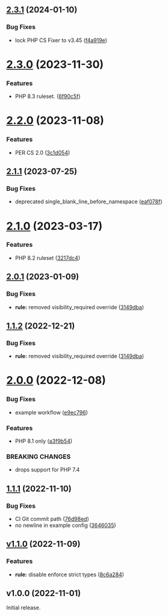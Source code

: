 ## [2.3.1](https://github.com/stickeeuk/php-cs-fixer-config/compare/v2.3.0...v2.3.1) (2024-01-10)


### Bug Fixes

* lock PHP CS Fixer to v3.45 ([f4a919e](https://github.com/stickeeuk/php-cs-fixer-config/commit/f4a919edd7c1f529faa8b67e70bf586b79fcd5b7))

# [2.3.0](https://github.com/stickeeuk/php-cs-fixer-config/compare/v2.2.0...v2.3.0) (2023-11-30)


### Features

* PHP 8.3 ruleset. ([6f90c5f](https://github.com/stickeeuk/php-cs-fixer-config/commit/6f90c5f19c83808db26917d06bac117412875a76))

# [2.2.0](https://github.com/stickeeuk/php-cs-fixer-config/compare/v2.1.1...v2.2.0) (2023-11-08)


### Features

* PER CS 2.0 ([3c1d054](https://github.com/stickeeuk/php-cs-fixer-config/commit/3c1d05429651ba0810d541ef4a003ec6103d5a0f))

## [2.1.1](https://github.com/stickeeuk/php-cs-fixer-config/compare/v2.1.0...v2.1.1) (2023-07-25)


### Bug Fixes

* deprecated single_blank_line_before_namespace ([eaf078f](https://github.com/stickeeuk/php-cs-fixer-config/commit/eaf078ff99d79fe0c79aa40305a1a072298007d3))

# [2.1.0](https://github.com/stickeeuk/php-cs-fixer-config/compare/v2.0.1...v2.1.0) (2023-03-17)


### Features

* PHP 8.2 ruleset ([3217dc4](https://github.com/stickeeuk/php-cs-fixer-config/commit/3217dc4df56815d2a454a4aa7b370e1a640c95b2))

## [2.0.1](https://github.com/stickeeuk/php-cs-fixer-config/compare/v2.0.0...v2.0.1) (2023-01-09)


### Bug Fixes

* **rule:** removed visibility_required override ([3149dba](https://github.com/stickeeuk/php-cs-fixer-config/commit/3149dbaf242788ff8c7a75b0ec4aad4d908bab4a))

## [1.1.2](https://github.com/stickeeuk/php-cs-fixer-config/compare/v1.1.1...v1.1.2) (2022-12-21)


### Bug Fixes

* **rule:** removed visibility_required override ([3149dba](https://github.com/stickeeuk/php-cs-fixer-config/commit/3149dbaf242788ff8c7a75b0ec4aad4d908bab4a))

# [2.0.0](https://github.com/stickeeuk/php-cs-fixer-config/compare/v1.1.1...v2.0.0) (2022-12-08)


### Bug Fixes

* example workflow ([e9ec796](https://github.com/stickeeuk/php-cs-fixer-config/commit/e9ec7967daae90dd90b987d24fc3924f3e7c6c5d))


### Features

* PHP 8.1 only ([a3f9b54](https://github.com/stickeeuk/php-cs-fixer-config/commit/a3f9b5469e6f3e9fc072a638fd709b35b4f169a2))


### BREAKING CHANGES

* drops support for PHP 7.4

## [1.1.1](https://github.com/stickeeuk/php-cs-fixer-config/compare/v1.1.0...v1.1.1) (2022-11-10)


### Bug Fixes

* CI Git commit path ([76d98ed](https://github.com/stickeeuk/php-cs-fixer-config/commit/76d98ed3dca9f19928494f47e07ee566ea83a1be))
* no newline in example config ([3646035](https://github.com/stickeeuk/php-cs-fixer-config/commit/3646035fc317cd72a04473664ca2824a8f014914))

## [v1.1.0](https://github.com/stickeeuk/php-cs-fixer-config/compare/v1.0.0...v1.1.0) (2022-11-09)


### Features

* **rule:** disable enforce strict types ([8c6a284](https://github.com/stickeeuk/php-cs-fixer-config/commit/8c6a28411f5718806e35574571541c0f1adb2c8e))

## v1.0.0 (2022-11-01)

Initial release.
